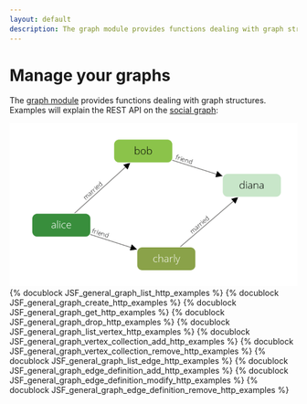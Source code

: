 ```yaml
---
layout: default
description: The graph module provides functions dealing with graph structures
---
```

Manage your graphs
==================

The [graph module](../manual/graphs.html) provides functions dealing with graph structures.
Examples will explain the REST API on the [social graph](../manual/graphs.html#the-social-graph):

![Social Example Graph](../images/social_graph.png)
{% docublock JSF_general_graph_list_http_examples %}
{% docublock JSF_general_graph_create_http_examples %}
{% docublock JSF_general_graph_get_http_examples %}
{% docublock JSF_general_graph_drop_http_examples %}
{% docublock JSF_general_graph_list_vertex_http_examples %}
{% docublock JSF_general_graph_vertex_collection_add_http_examples %}
{% docublock JSF_general_graph_vertex_collection_remove_http_examples %}
{% docublock JSF_general_graph_list_edge_http_examples %}
{% docublock JSF_general_graph_edge_definition_add_http_examples %}
{% docublock JSF_general_graph_edge_definition_modify_http_examples %}
{% docublock JSF_general_graph_edge_definition_remove_http_examples %}
